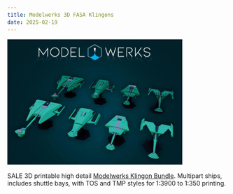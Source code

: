 ```yaml
---
title: Modelwerks 3D FASA Klingons
date: 2025-02-19
---
```

![Klingon Bundle](/images/KlingonBundle1.jpg)

SALE 3D printable high detail [Modelwerks Klingon Bundle](https://modelwerkshop.com/products/klingon-vessels-1-3900-scale-stl-bundle-1). Multipart ships, includes shuttle bays, with TOS and TMP styles for 1:3900 to 1:350 printing.